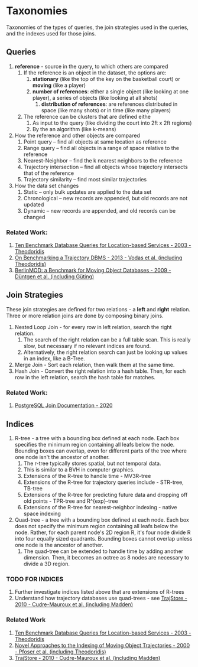 # Taxonomies
Taxonomies of the types of queries, the join strategies used in the queries, and the indexes used for those joins.

## Queries
1. **reference** - source in the query, to which others are compared
    1. If the reference is an object in the dataset, the options are:
        1. **stationary** (like the top of the key on the basketball court) or **moving** (like a player)
        2. **number of references**: either a single object (like looking at one player), a series of objects (like looking at all shots)
            1. **distribution of references**: are references distributed in space (like many shots) or in time (like many players)
    2. The reference can be clusters that are defined eithe
        1. As input to the query (like dividing the court into 2ft x 2ft regions)
        2. By the an algorithm (like k-means)
2. How the reference and other objects are compared 
    1. Point query – find all objects at same location as reference 
    2. Range query – find all objects in a range of space relative to the reference
    3. Nearest-Neighbor – find the k nearest neighbors to the reference
    4. Trajectory intersection – find all objects whose trajectory intersects that of the reference
    5. Trajectory similarity – find most similar trajectories 
3. How the data set changes
    1. Static – only bulk updates are applied to the data set
    2. Chronological – new records are appended, but old records are not updated 
    3. Dynamic – new records are appended, and old records can be changed
    
### Related Work:
1. [Ten Benchmark Database Queries for Location-based Services - 2003 - Theodoridis](https://ieeexplore.ieee.org/abstract/document/8129773)
2. [On Benchmarking a Trajectory DBMS - 2013 - Vodas et al. (including Theodoridis)](http://infolab.cs.unipi.gr/technical_reports/TR-2013-04.pdf)
3. [BerlinMOD: a Benchmark for Moving Object Databases - 2009 - Düntgen et al. (including Güting)](https://link.springer.com/article/10.1007/s00778-009-0142-5)

## Join Strategies
These join strategies are defined for two relations - a **left** and **right** relation. 
Three or more relation joins are done by composing binary joins.

1. Nested Loop Join - for every row in left relation, search the right relation.
    1. The search of the right relation can be a full table scan. This is really slow, but necessary if no relevant indices are found.
    2. Alternatively, the right relation search can just be looking up values in an index, like a B-Tree.
2. Merge Join - Sort each relation, then walk them at the same time.
3. Hash Join - Convert the right relation into a hash table. Then, for each row in the left relation, search the hash table for matches.

### Related Work:
1. [PostgreSQL Join Documentation - 2020](https://www.postgresql.org/docs/current/planner-optimizer.html)

## Indices
1. R-tree - a tree with a bounding box defined at each node. Each box specifies the minimum region containing all leafs below the node.
   Bounding boxes can overlap, even for different parts of the tree where one node isn't the ancestor of another.
    1. The r-tree typically stores spatial, but not temporal data.
    2. This is similar to a BVH in computer graphics.
    3. Extensions of the R-tree to handle time - MV3R-tree
    4. Extensions of the R-tree for trajectory queries include - STR-tree, TB-tree
    5. Extensions of the R-tree for predicting future data and dropping off old points - TPR-tree and R^{exp}-tree
    6. Extensions of the R-tree for nearest-neighbor indexing - native space indexing
2. Quad-tree - a tree with a bounding box defined at each node. Each box does not specify the minimum region containing all leafs below the node. 
   Rather, for each parent node's 2D region R, it's four node divide R into four equally sized quadrants. Bounding boxes cannot overlap unless one node is the ancestor of another.
   1. The quad-tree can be extended to handle time by adding another dimension. Then, it becomes an octree as 8 nodes are necessary to divide a 3D region.
   
### TODO FOR INDICES
1. Further investigate indices listed above that are extensions of R-trees
2. Understand how trajectory databases use quad-trees - see [TrajStore - 2010 - Cudre-Mauroux et al. (including Madden)](https://dspace.mit.edu/bitstream/handle/1721.1/62803/Madden_Trajstore%20an.pdf?sequence%3D1)

### Related Work
1. [Ten Benchmark Database Queries for Location-based Services - 2003 - Theodoridis](https://ieeexplore.ieee.org/abstract/document/8129773)
2. [Novel Approaches to the Indexing of Moving Object Trajectories - 2000 - Pfoser et al. (including Theodoridis)](https://dl.acm.org/doi/10.5555/645926.672019)
3. [TrajStore - 2010 - Cudre-Mauroux et al. (including Madden)](https://dspace.mit.edu/bitstream/handle/1721.1/62803/Madden_Trajstore%20an.pdf?sequence%3D1)

